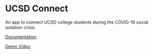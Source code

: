 # UCSD Connect
An app to connect UCSD college students during the COVID-19 social isolation crisis.

[Documentation](https://drive.google.com/file/d/1xcNEiFyjY2qGz_Yry90jGMvqMlhqrFwJ/view?usp=sharing)

[Demo Video](https://drive.google.com/file/d/1yDjtVIvuiDlCl2qjO9c-AvD5eF7udLa2/view?usp=sharing)
